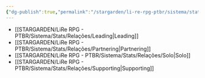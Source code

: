 ```yaml
---
{"dg-publish":true,"permalink":"/stargarden/li-re-rpg-ptbr/sistema/stats/relacoes/relacoes/","created":"2025-01-11T01:26:44.507-03:00","updated":"2025-01-12T02:33:18.147-03:00"}
---
```




-  [[STARGARDEN/LiRe RPG - PTBR/Sistema/Stats/Relações/Leading\|Leading]]
-  [[STARGARDEN/LiRe RPG - PTBR/Sistema/Stats/Relações/Partnering\|Partnering]]
-  [[STARGARDEN/LiRe RPG - PTBR/Sistema/Stats/Relações/Solo\|Solo]]
-  [[STARGARDEN/LiRe RPG - PTBR/Sistema/Stats/Relações/Supporting\|Supporting]]

